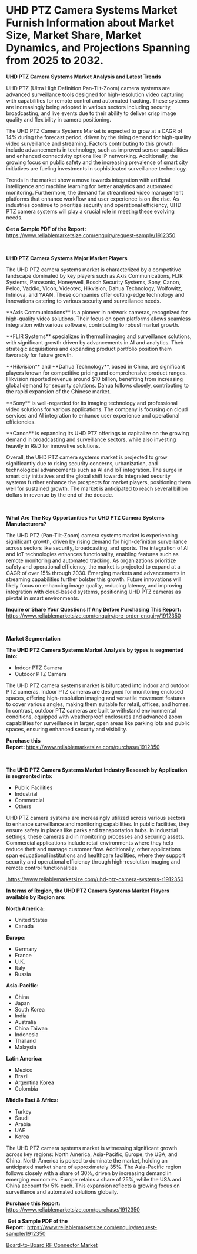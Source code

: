 <p><h1>UHD PTZ Camera Systems Market Furnish Information about Market Size, Market Share, Market Dynamics, and Projections Spanning from 2025 to 2032.</h1></p><p><strong>UHD PTZ Camera Systems Market Analysis and Latest Trends</strong></p>
<p><p>UHD PTZ (Ultra High Definition Pan-Tilt-Zoom) camera systems are advanced surveillance tools designed for high-resolution video capturing with capabilities for remote control and automated tracking. These systems are increasingly being adopted in various sectors including security, broadcasting, and live events due to their ability to deliver crisp image quality and flexibility in camera positioning.</p><p>The UHD PTZ Camera Systems Market is expected to grow at a CAGR of 14% during the forecast period, driven by the rising demand for high-quality video surveillance and streaming. Factors contributing to this growth include advancements in technology, such as improved sensor capabilities and enhanced connectivity options like IP networking. Additionally, the growing focus on public safety and the increasing prevalence of smart city initiatives are fueling investments in sophisticated surveillance technology.</p><p>Trends in the market show a move towards integration with artificial intelligence and machine learning for better analytics and automated monitoring. Furthermore, the demand for streamlined video management platforms that enhance workflow and user experience is on the rise. As industries continue to prioritize security and operational efficiency, UHD PTZ camera systems will play a crucial role in meeting these evolving needs.</p></p>
<p><strong>Get a Sample PDF of the Report:&nbsp;</strong> <a href="https://www.reliablemarketsize.com/enquiry/request-sample/1912350?utm_campaign=2218&utm_medium=2&utm_source=Github&utm_content=ia&utm_term=13022025&utm_id=uhd-ptz-camera-systems">https://www.reliablemarketsize.com/enquiry/request-sample/1912350</a></p>
<p>&nbsp;</p>
<p><strong>UHD PTZ Camera Systems Major Market Players</strong></p>
<p><p>The UHD PTZ camera systems market is characterized by a competitive landscape dominated by key players such as Axis Communications, FLIR Systems, Panasonic, Honeywell, Bosch Security Systems, Sony, Canon, Pelco, Vaddio, Vicon, Videotec, Hikvision, Dahua Technology, Wolfowitz, Infinova, and YAAN. These companies offer cutting-edge technology and innovations catering to various security and surveillance needs.</p><p>**Axis Communications** is a pioneer in network cameras, recognized for high-quality video solutions. Their focus on open platforms allows seamless integration with various software, contributing to robust market growth.</p><p>**FLIR Systems** specializes in thermal imaging and surveillance solutions, with significant growth driven by advancements in AI and analytics. Their strategic acquisitions and expanding product portfolio position them favorably for future growth.</p><p>**Hikvision** and **Dahua Technology**, based in China, are significant players known for competitive pricing and comprehensive product ranges. Hikvision reported revenue around $10 billion, benefiting from increasing global demand for security solutions. Dahua follows closely, contributing to the rapid expansion of the Chinese market.</p><p>**Sony** is well-regarded for its imaging technology and professional video solutions for various applications. The company is focusing on cloud services and AI integration to enhance user experience and operational efficiencies.</p><p>**Canon** is expanding its UHD PTZ offerings to capitalize on the growing demand in broadcasting and surveillance sectors, while also investing heavily in R&D for innovative solutions.</p><p>Overall, the UHD PTZ camera systems market is projected to grow significantly due to rising security concerns, urbanization, and technological advancements such as AI and IoT integration. The surge in smart city initiatives and the global shift towards integrated security systems further enhance the prospects for market players, positioning them well for sustained growth. The market is anticipated to reach several billion dollars in revenue by the end of the decade.</p></p>
<p>&nbsp;</p>
<p><strong>What Are The Key Opportunities For UHD PTZ Camera Systems Manufacturers?</strong></p>
<p><p>The UHD PTZ (Pan-Tilt-Zoom) camera systems market is experiencing significant growth, driven by rising demand for high-definition surveillance across sectors like security, broadcasting, and sports. The integration of AI and IoT technologies enhances functionality, enabling features such as remote monitoring and automated tracking. As organizations prioritize safety and operational efficiency, the market is projected to expand at a CAGR of over 15% through 2030. Emerging markets and advancements in streaming capabilities further bolster this growth. Future innovations will likely focus on enhancing image quality, reducing latency, and improving integration with cloud-based systems, positioning UHD PTZ cameras as pivotal in smart environments.</p></p>
<p><strong>Inquire or Share Your Questions If Any Before Purchasing This Report:</strong> <a href="https://www.reliablemarketsize.com/enquiry/pre-order-enquiry/1912350?utm_campaign=2218&utm_medium=2&utm_source=Github&utm_content=ia&utm_term=13022025&utm_id=uhd-ptz-camera-systems">https://www.reliablemarketsize.com/enquiry/pre-order-enquiry/1912350</a></p>
<p>&nbsp;</p>
<p><strong>Market Segmentation</strong></p>
<p><strong>The UHD PTZ Camera Systems Market Analysis by types is segmented into:</strong></p>
<p><ul><li>Indoor PTZ Camera</li><li>Outdoor PTZ Camera</li></ul></p>
<p><p>The UHD PTZ camera systems market is bifurcated into indoor and outdoor PTZ cameras. Indoor PTZ cameras are designed for monitoring enclosed spaces, offering high-resolution imaging and versatile movement features to cover various angles, making them suitable for retail, offices, and homes. In contrast, outdoor PTZ cameras are built to withstand environmental conditions, equipped with weatherproof enclosures and advanced zoom capabilities for surveillance in larger, open areas like parking lots and public spaces, ensuring enhanced security and visibility.</p></p>
<p><strong>Purchase this Report:&nbsp;</strong><a href="https://www.reliablemarketsize.com/purchase/1912350?utm_campaign=2218&utm_medium=2&utm_source=Github&utm_content=ia&utm_term=13022025&utm_id=uhd-ptz-camera-systems">https://www.reliablemarketsize.com/purchase/1912350</a></p>
<p>&nbsp;</p>
<p><strong>The UHD PTZ Camera Systems Market Industry Research by Application is segmented into:</strong></p>
<p><ul><li>Public Facilities</li><li>Industrial</li><li>Commercial</li><li>Others</li></ul></p>
<p><p>UHD PTZ camera systems are increasingly utilized across various sectors to enhance surveillance and monitoring capabilities. In public facilities, they ensure safety in places like parks and transportation hubs. In industrial settings, these cameras aid in monitoring processes and securing assets. Commercial applications include retail environments where they help reduce theft and manage customer flow. Additionally, other applications span educational institutions and healthcare facilities, where they support security and operational efficiency through high-resolution imaging and remote control functionalities.</p></p>
<p><a href="https://www.reliablemarketsize.com/uhd-ptz-camera-systems-r1912350?utm_campaign=2218&utm_medium=2&utm_source=Github&utm_content=ia&utm_term=13022025&utm_id=uhd-ptz-camera-systems">&nbsp;https://www.reliablemarketsize.com/uhd-ptz-camera-systems-r1912350</a></p>
<p><strong>In terms of Region, the UHD PTZ Camera Systems Market Players available by Region are:</strong></p>
<p>
    <p> <strong> North America: </strong>
        <ul>
            <li>United States</li>
            <li>Canada</li>
        </ul>
        </p> 
    <p> <strong> Europe: </strong>
        <ul>
            <li>Germany</li>
            <li>France</li>
            <li>U.K.</li>
            <li>Italy</li>
            <li>Russia</li>
        </ul>
        </p> 
    <p> <strong> Asia-Pacific: </strong>
        <ul>
            <li>China</li>
            <li>Japan</li>
            <li>South Korea</li>
            <li>India</li>
            <li>Australia</li>
            <li>China Taiwan</li>
            <li>Indonesia</li>
            <li>Thailand</li>
            <li>Malaysia</li>
        </ul>
        </p> 
    <p> <strong> Latin America: </strong>
        <ul>
            <li>Mexico</li>
            <li>Brazil</li>
            <li>Argentina Korea</li>
            <li>Colombia</li>
        </ul>
        </p> 
    <p> <strong> Middle East & Africa: </strong>
        <ul>
            <li>Turkey</li>
            <li>Saudi</li>
            <li>Arabia</li>
            <li>UAE</li>
            <li>Korea</li>
        </ul>
    </p>
    </p>
<p><p>The UHD PTZ camera systems market is witnessing significant growth across key regions: North America, Asia-Pacific, Europe, the USA, and China. North America is poised to dominate the market, holding an anticipated market share of approximately 35%. The Asia-Pacific region follows closely with a share of 30%, driven by increasing demand in emerging economies. Europe retains a share of 25%, while the USA and China account for 5% each. This expansion reflects a growing focus on surveillance and automated solutions globally.</p></p>
<p><strong>Purchase this Report: </strong><a href="https://www.reliablemarketsize.com/purchase/1912350?utm_campaign=2218&utm_medium=2&utm_source=Github&utm_content=ia&utm_term=13022025&utm_id=uhd-ptz-camera-systems">https://www.reliablemarketsize.com/purchase/1912350</a></p>
<p>&nbsp;<strong>Get a Sample PDF of the Report:&nbsp;&nbsp;</strong><a href="https://www.reliablemarketsize.com/enquiry/request-sample/1912350?utm_campaign=2218&utm_medium=2&utm_source=Github&utm_content=ia&utm_term=13022025&utm_id=uhd-ptz-camera-systems">https://www.reliablemarketsize.com/enquiry/request-sample/1912350</a></p>
<p><strong></strong></p>
<p><p><a href="https://github.com/edacruz6/Market-Research-Report-List-1/blob/main/board-to-board-rf-connector-market.md?utm_campaign=2218&utm_medium=2&utm_source=Github&utm_content=ia&utm_term=13022025&utm_id=uhd-ptz-camera-systems">Board-to-Board RF Connector Market</a></p></p>